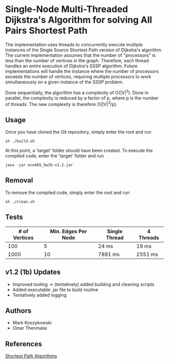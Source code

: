 # Single-Node Multi-Threaded Dijkstra's Algorithm for solving All Pairs Shortest Path

The implementation uses threads to concurrently execute multiple instances of the Single Source Shortest Path version of Dijkstra's algorithm. The current implementation
assumes that the number of "processors" is less than the number of vertices in the graph. Therefore, each thread handles an entire execution of Dijkstra's SSSP algorithm.
Future implementations will handle the instance where the number of processors exceeds the number of vertices, requiring multiple processors to work simultaneously on a given
instance of the SSSP problem.

Done sequentially, the algorithm has a complexity of O(|V|<sup>3</sup>). Done in parallel, the complexity is reduced by a factor of p, where p is the number of threads.
The new complexity is therefore O(|V|<sup>3</sup>/p).

## Usage

Once you have cloned the Git repository, simply enter the root and run

    sh ./build.sh

At this point, a 'target' folder should have been created. To execute the compiled code, enter the 'target' folder and run

    java -jar ece465_hw1b-v1.2.jar

## Removal

To remove the compiled code, simply enter the root and run 

    sh ./clean.sh

## Tests

| # of Vertices | Min. Edges Per Node | Single Thread | 4 Threads |
|------------|------------|-------------|-------------|
| 100 | 5 | 24 ms | 19 ms |
| 1000 | 10 | 7891 ms | 2551 ms |

## v1.2 (1b) Updates

 - Improved tooling -> (tentatively) added building and cleaning scripts
 - Added executable .jar file to build routine
 - Tentatively added logging

## Authors

 - Mark Koszykowski
 - Omar Thenmalai

## References

[Shortest Path Algorithms](https://web.stanford.edu/class/cs97si/07-shortest-path-algorithms.pdf)